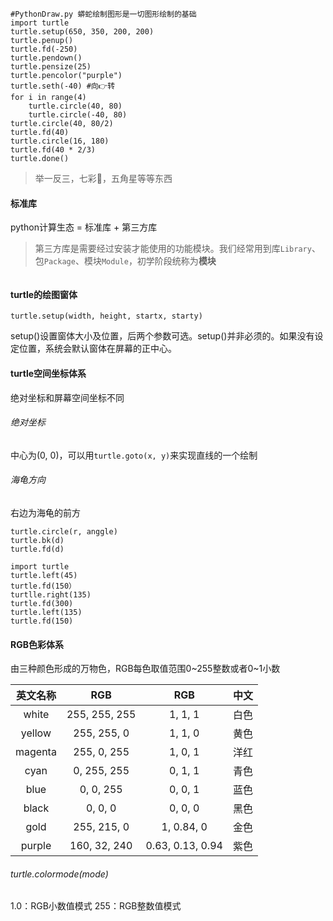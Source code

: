 ```
#PythonDraw.py 蟒蛇绘制图形是一切图形绘制的基础
import turtle
turtle.setup(650, 350, 200, 200)
turtle.penup()
turtle.fd(-250)
turtle.pendown()
turtle.pensize(25)
turtle.pencolor("purple")
turtle.seth(-40) #向👉转
for i in range(4)
    turtle.circle(40, 80)
    turtle.circle(-40, 80)
turtle.circle(40, 80/2)
turtle.fd(40)
turtle.circle(16, 180)
turtle.fd(40 * 2/3)
turtle.done()
```
> 举一反三，七彩🐍，五角星等等东西

#### 标准库

python计算生态 = 标准库 + 第三方库

> 第三方库是需要经过安装才能使用的功能模块。我们经常用到库`Library`、包`Package`、模块`Module`，初学阶段统称为**模块**

![]()

#### turtle的绘图窗体

`turtle.setup(width, height, startx, starty)`

setup()设置窗体大小及位置，后两个参数可选。setup()并非必须的。如果没有设定位置，系统会默认窗体在屏幕的正中心。

#### turtle空间坐标体系

绝对坐标和屏幕空间坐标不同

###### 绝对坐标

中心为(0, 0)，可以用`turtle.goto(x, y)`来实现直线的一个绘制

###### 海龟方向

右边为海龟的前方
```
turtle.circle(r, anggle)
turtle.bk(d)
turtle.fd(d)
```

```
import turtle
turtle.left(45)
turtle.fd(150）
turtlle.right(135)
turtle.fd(300)
turtle.left(135)
turtle.fd(150)
```

#### RGB色彩体系

由三种颜色形成的万物色，RGB每色取值范围0~255整数或者0~1小数

|英文名称|RGB|RGB|中文|
|:---:|:---:|:---:|:---:|
|white|255, 255, 255|1, 1, 1|白色|
|yellow|255, 255, 0|1, 1, 0|黄色|
|magenta|255, 0, 255|1, 0, 1|洋红|
|cyan|0, 255, 255|0, 1, 1|青色|
|blue|0, 0, 255|0, 0, 1|蓝色|
|black|0, 0, 0|0, 0, 0|黑色|
|gold|255, 215, 0|1, 0.84, 0|金色|
|purple|160, 32, 240|0.63, 0.13, 0.94|紫色|

###### turtle.colormode(mode)
1.0：RGB小数值模式
255：RGB整数值模式
